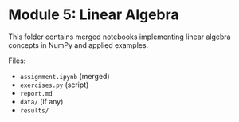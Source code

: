 # Module 5: Linear Algebra

This folder contains merged notebooks implementing linear algebra concepts in NumPy and applied examples.

Files:
- `assignment.ipynb` (merged)
- `exercises.py` (script)
- `report.md`
- `data/` (if any)
- `results/`
